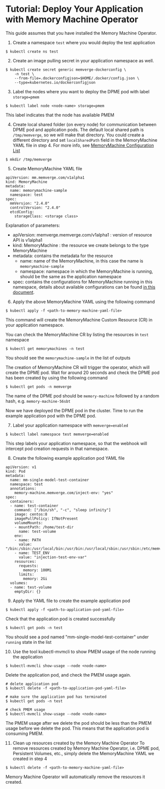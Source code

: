# Tutorial: Deploy Your Application with Memory Machine Operator
This guide assumes that you have installed the Memory Machine Operator.

1. Create a namespace `test` where you would deploy the test application
```
$ kubectl create ns test
```

2. Create an image pulling secret in your application namespace as well.
```
$ kubectl create secret generic memverge-dockerconfig \
    -n test \
    --from-file=.dockerconfigjson=$HOME/.docker/config.json \
    --type=kubernetes.io/dockerconfigjson
```

3. Label the nodes where you want to deploy the DPME pod with label `storage=pmem`
```
$ kubectl label node <node-name> storage=pmem
```
This label indicates that the node has available PMEM

4. Create local shared folder (on every node) for communication between DPME pod and application pods. The default local shared path is `/tmp/memverge`, so we will make that directory. You could create a different directory and set `localSharedPath` field in the MemoryMachine YAML file in step 4. For more info, see [MemoryMachine Configuration List](config.md)
```
$ mkdir /tmp/memverge
```

5. Create MemoryMachine YAML file
```
apiVersion: mm.memverge.com/v1alpha1
kind: MemoryMachine
metadata:
  name: memorymachine-sample
  namespace: test
spec:
  mmVersion: "2.4.0"
  controlVersion: "2.4.0"
  etcdConfig:
    storageClass: <storage class>
```
Explanation of parameters:
- apiVersion: memverge.memverge.com/v1alpha1 : version of resource API is v1alpha1
- kind: MemoryMachine : the resource we create belongs to the type MemoryMachine
- metadata: contains the metadata for the resource
    - name: name of the MemoryMachine, in this case the name is `memorymachine-sample`
    - namespace: namespace in which the MemoryMachine is running, should be the same as the application namespace
- spec: contains the configurations for MemoryMachine running in this namespace, details about available configurations can be found [in this document](config.md).

6. Apply the above MemoryMachine YAML using the following command
```
$ kubectl apply -f <path-to-memory-machine-yaml-file>
```
This command will create the MemoryMachine Custom Resource (CR) in your application namespace.

You can check the MemoryMachine CR by listing the resources in `test` namespace
```
$ kubectl get memorymachines -n test
```
You should see the `memorymachine-sample` in the list of outputs

The creation of MemoryMachine CR will trigger the operator, which will create the DPME pod. Wait for around 20 seconds and check the DPME pod has been created by using the following command
```
$ kubectl get pods -n memverge
```
The name of the DPME pod should be `memory-machine` followed by a random hash, e.g. `memory-machine-56sbt`

Now we have deployed the DPME pod in the cluster. Time to run the example application pod with the DPME pod.

7. Label your application namespace with `memverge=enabled`
```
$ kubectl label namespace test memverge=enabled
```
This step labels your application namespace, so that the webhook will intercept pod creation requests in that namespace.

8. Create the following example application pod YAML file
```
apiVersion: v1
kind: Pod
metadata:
  name: mm-single-model-test-container
  namespace: test
  annotations: 
    memory-machine.memverge.com/inject-env: "yes"
spec:
  containers:
  - name: test-container 
    command: ["/bin/sh", "-c", "sleep infinity"]
    image: centos:8
    imagePullPolicy: IfNotPresent
    volumeMounts:
    - mountPath: /home/test-dir
      name: test-volume
    env:
    - name: PATH
      value: "/bin:/sbin:/usr/local/bin:/usr/bin:/usr/local/sbin:/usr/sbin:/etc/memverge:/opt/memverge/sbin"
    - name: TEST_ENV
      value: "injection-test-env-var"
    resources:
      requests:
        memory: 100Mi
      limits:
        memory: 2Gi
  volumes:
  - name: test-volume
    emptyDir: {}
```

9. Apply the YAML file to create the example application pod
```
$ kubectl apply -f <path-to-application-pod-yaml-file>
```
Check that the application pod is created successfully
```
$ kubectl get pods -n test
```
You should see a pod named "mm-single-model-test-container" under `running` state in the list


10. Use the tool kubectl-mvmcli to show PMEM usage of the node running the application
```
$ kubectl-mvmcli show-usage --node <node-name>
```
Delete the application pod, and check the PMEM usage again. 
```
# delete application pod
$ kubectl delete -f <path-to-application-pod-yaml-file>

# make sure the application pod has terminated
$ kubectl get pods -n test

# check PMEM usage
$ kubectl-mvmcli show-usage --node <node-name>
```
The PMEM usage after we delete the pod should be less than the PMEM usage before we delete the pod. This means that the application pod is consuming PMEM.

11. Clean up resources created by the Memory Machine Operator
To remove resources created by Memory Machine Operator, i.e. DPME pod, Persistent Volumes, etc., simply delete the MemoryMachine YAML we created in step 4
```
$ kubectl delete -f <path-to-memory-machine-yaml-file>
```
Memory Machine Operator will automatically remove the resources it created.
